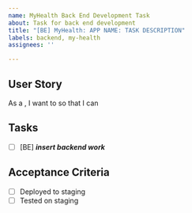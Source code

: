```yaml
---
name: MyHealth Back End Development Task
about: Task for back end development
title: "[BE] MyHealth: APP NAME: TASK DESCRIPTION"
labels: backend, my-health
assignees: ''

---
```


## User Story
As a <user>, I want to <do something> so that I can <accomplish a goal>

## Tasks
- [ ] [BE] **_insert backend  work_**

## Acceptance Criteria
- [ ] Deployed to staging
- [ ] Tested on staging
